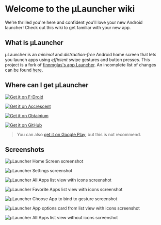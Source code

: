 # Welcome to the μLauncher wiki

We're thrilled you're here and confident you'll love your new Android launcher! Check out this wiki to get familiar with your new app.

## What is μLauncher

µLauncher is an *minimal* and *distraction-free* Android home screen that lets you launch apps using *efficient* swipe gestures and button presses. This project is a fork of [finnmglas's app Launcher](https://github.com/finnmglas/Launcher). An incomplete list of changes can be found [here](https://github.com/wassupluke/Launcher/blob/master/docs/launcher.md).

## Where can I get μLauncher

[![Get it on F-Droid](https://fdroid.gitlab.io/artwork/badge/get-it-on.png)](https://f-droid.org/packages/de.jrpie.android.launcher/)

[![Get it on Accrescent](https://accrescent.app/badges/get-it-on.png)](https://accrescent.app/app/de.jrpie.android.launcher.accrescent)

[![Get it on Obtainium](https://raw.githubusercontent.com/ImranR98/Obtainium/b1c8ac6f2ab08497189721a788a5763e28ff64cd/assets/graphics/badge_obtainium.png)](https://apps.obtainium.imranr.dev/redirect?r=obtainium://app/{%22id%22:%22de.jrpie.android.launcher%22,%22url%22:%22https://github.com/jrpie/Launcher%22,%22author%22:%22jrpie%22,%22name%22:%22%c2%b5Launcher%22,%22additionalSettings%22:%22{\%22apkFilterRegEx\%22:\%22release\%22,\%22invertAPKFilter\%22:false,\%22about\%22:\%22%c2%b5Launcher%20is%20a%20minimal%20home%20screen.\%22}%22})

[![Get it on GitHub](https://raw.githubusercontent.com/NeoApplications/Neo-Backup/034b226cea5c1b30eb4f6a6f313e4dadcbb0ece4/badge_github.png)](https://github.com/jrpie/launcher/releases/latest)

> You can also [get it on Google Play](https://play.google.com/store/apps/details?id=de.jrpie.android.launcher), but this is not recommend.

## Screenshots

![μLauncher Home Screen screenshot](https://github.com/jrpie/launcher/blob/master/fastlane/metadata/android/en-US/images/phoneScreenshots/1.jpg)

![μLauncher Settings screenshot](https://github.com/jrpie/launcher/blob/master/fastlane/metadata/android/en-US/images/phoneScreenshots/2.jpg)

![μLauncher All Apps list view with icons screenshot](https://github.com/jrpie/launcher/blob/master/fastlane/metadata/android/en-US/images/phoneScreenshots/3.jpg)

![μLauncher Favorite Apps list view with icons screenshot](https://github.com/jrpie/launcher/blob/master/fastlane/metadata/android/en-US/images/phoneScreenshots/4.jpg)

![μLauncher Choose App to bind to gesture screenshot](https://github.com/jrpie/launcher/blob/master/fastlane/metadata/android/en-US/images/phoneScreenshots/5.jpg)

![μLauncher App options card from list view with icons screenshot](https://github.com/jrpie/launcher/blob/master/fastlane/metadata/android/en-US/images/phoneScreenshots/7.jpg
)

![μLauncher All Apps list view without icons screenshot](https://github.com/jrpie/launcher/blob/master/fastlane/metadata/android/en-US/images/phoneScreenshots/8.jpg)

<!-- missing μLauncher grid view screenshot-->
